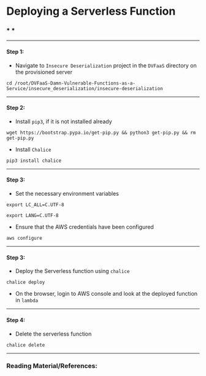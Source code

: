 # **Deploying a Serverless Function**


### *  *

-------

#### Step 1:

* Navigate to `Insecure Deserialization` project in the `DVFaaS` directory on the provisioned server

```commandline
cd /root/DVFaaS-Damn-Vulnerable-Functions-as-a-Service/insecure_deserialization/insecure-deserialization
```

-------

#### Step 2:

* Install `pip3`, if it is not installed already

```commandline
wget https://bootstrap.pypa.io/get-pip.py && python3 get-pip.py && rm get-pip.py
```

* Install `Chalice`

```commandline
pip3 install chalice
```

-------

#### Step 3:

* Set the necessary environment variables

```commandline
export LC_ALL=C.UTF-8

export LANG=C.UTF-8
```

* Ensure that the AWS credentials have been configured

```commandline
aws configure
```

-------

#### Step 3:

* Deploy the Serverless function using `chalice`

```commandline
chalice deploy
```

* On the browser, login to AWS console and look at the deployed function in `lambda`

-------

#### Step 4:

* Delete the serverless function

```commandline
chalice delete
```

---------

### Reading Material/References:
